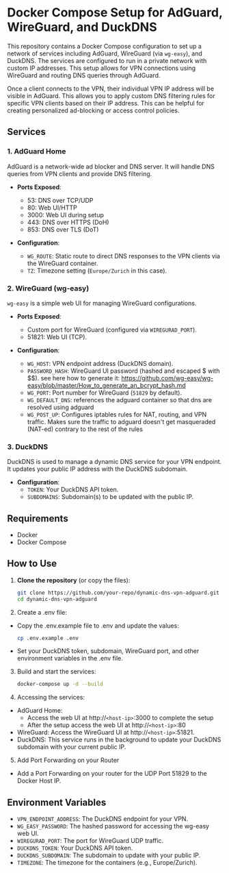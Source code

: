 # Docker Compose Setup for AdGuard, WireGuard, and DuckDNS

This repository contains a Docker Compose configuration to set up a network of services including AdGuard, WireGuard (via `wg-easy`), and DuckDNS. The services are configured to run in a private network with custom IP addresses. This setup allows for VPN connections using WireGuard and routing DNS queries through AdGuard.

Once a client connects to the VPN, their individual VPN IP address will be visible in AdGuard. This allows you to apply custom DNS filtering rules for specific VPN clients based on their IP address. This can be helpful for creating personalized ad-blocking or access control policies.

## Services

### 1. AdGuard Home
AdGuard is a network-wide ad blocker and DNS server. It will handle DNS queries from VPN clients and provide DNS filtering.

- **Ports Exposed**:
  - 53: DNS over TCP/UDP
  - 80: Web UI/HTTP
  - 3000: Web UI during setup
  - 443: DNS over HTTPS (DoH)
  - 853: DNS over TLS (DoT)
  
- **Configuration**:
  - `WG_ROUTE`: Static route to direct DNS responses to the VPN clients via the WireGuard container.
  - `TZ`: Timezone setting (`Europe/Zurich` in this case).
  
### 2. WireGuard (wg-easy)
`wg-easy` is a simple web UI for managing WireGuard configurations.

- **Ports Exposed**:
  - Custom port for WireGuard (configured via `WIREGURAD_PORT`).
  - 51821: Web UI (TCP).
  
- **Configuration**:
  - `WG_HOST`: VPN endpoint address (DuckDNS domain).
  - `PASSWORD_HASH`: WireGuard UI password (hashed and escaped $ with $$). see here how to generate it: https://github.com/wg-easy/wg-easy/blob/master/How_to_generate_an_bcrypt_hash.md
  - `WG_PORT`: Port number for WireGuard (`51829` by default).
  - `WG_DEFAULT_DNS`: references the adguard container so that dns are resolved using adguard
  - `WG_POST_UP`: Configures iptables rules for NAT, routing, and VPN traffic. Makes sure the traffic to adguard doesn't get masqueraded (NAT-ed) contrary to the rest of the rules
  
### 3. DuckDNS
DuckDNS is used to manage a dynamic DNS service for your VPN endpoint. It updates your public IP address with the DuckDNS subdomain.

- **Configuration**:
  - `TOKEN`: Your DuckDNS API token.
  - `SUBDOMAINS`: Subdomain(s) to be updated with the public IP.

## Requirements

- Docker
- Docker Compose

## How to Use

1. **Clone the repository** (or copy the files):
   ```bash
   git clone https://github.com/your-repo/dynamic-dns-vpn-adguard.git
   cd dynamic-dns-vpn-adguard


2. Create a .env file:

 - Copy the .env.example file to .env and update the values:

   ```bash
   cp .env.example .env

 - Set your DuckDNS token, subdomain, WireGuard port, and other environment variables in the .env file.


3. Build and start the services:
   ```bash
   docker-compose up -d --build


4. Accessing the services:
 - AdGuard Home: 
   - Access the web UI at http://`<host-ip>`:3000 to complete the setup 
   - After the setup access the web UI at http://`<host-ip>`:80 
 - WireGuard: Access the WireGuard UI at http://`<host-ip>`:51821.
 - DuckDNS: This service runs in the background to update your DuckDNS subdomain with your current public IP.


5. Add Port Forwarding on your Router
  - Add a Port Forwarding on your router for the UDP Port 51829 to the Docker Host IP.


## Environment Variables

 - `VPN_ENDPOINT_ADDRESS`: The DuckDNS endpoint for your VPN.
 - `WG_EASY_PASSWORD`: The hashed password for accessing the wg-easy web UI.
 - `WIREGURAD_PORT`: The port for WireGuard UDP traffic.
 - `DUCKDNS_TOKEN`: Your DuckDNS API token.
 - `DUCKDNS_SUBDOMAIN`: The subdomain to update with your public IP.
 - `TIMEZONE`: The timezone for the containers (e.g., Europe/Zurich).

	